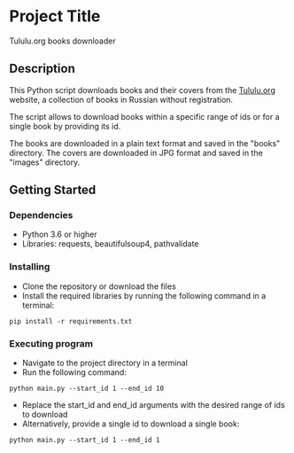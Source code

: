 Project Title
=============

Tululu.org books downloader

Description
-----------

This Python script downloads books and their covers from the [Tululu.org](http://tululu.org/) website, a collection of books in Russian without registration.

The script allows to download books within a specific range of ids or for a single book by providing its id.

The books are downloaded in a plain text format and saved in the "books" directory. The covers are downloaded in JPG format and saved in the "images" directory.

Getting Started
---------------

### Dependencies

*   Python 3.6 or higher
*   Libraries: requests, beautifulsoup4, pathvalidate

### Installing

*   Clone the repository or download the files
*   Install the required libraries by running the following command in a terminal:


`pip install -r requirements.txt`

### Executing program

*   Navigate to the project directory in a terminal
*   Run the following command:


`python main.py --start_id 1 --end_id 10`

*   Replace the start\_id and end\_id arguments with the desired range of ids to download
*   Alternatively, provide a single id to download a single book:

`python main.py --start_id 1 --end_id 1`

